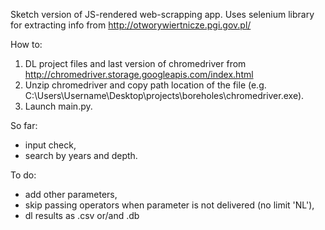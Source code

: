 Sketch version of JS-rendered web-scrapping app.
Uses selenium library for extracting info from http://otworywiertnicze.pgi.gov.pl/

How to:
1. DL project files and last version of chromedriver from http://chromedriver.storage.googleapis.com/index.html 
2. Unzip chromedriver and copy path location of the file (e.g. C:\Users\Username\Desktop\projects\boreholes\chromedriver.exe).
3. Launch main.py.

So far:
- input check,
- search by years and depth.

To do:
- add other parameters,
- skip passing operators when parameter is not delivered (no limit 'NL'),
- dl results as .csv or/and .db

